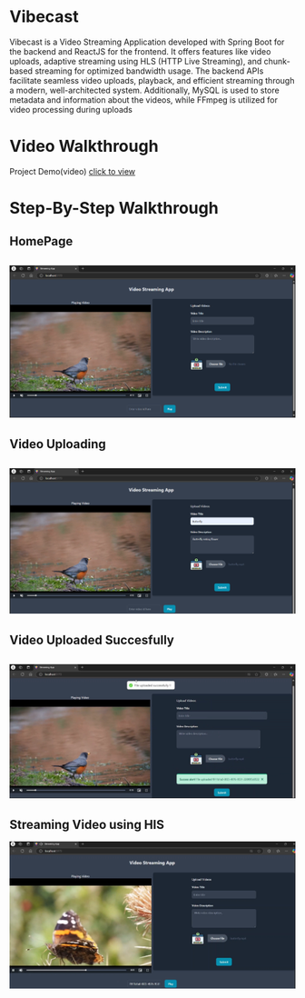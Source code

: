  #  Vibecast

Vibecast is a Video Streaming Application developed with Spring Boot for the backend and ReactJS for the frontend. It offers features like video uploads, adaptive streaming using HLS (HTTP Live Streaming), and chunk-based streaming for optimized bandwidth usage. The backend APIs facilitate seamless video uploads, playback, and efficient streaming through a modern, well-architected system. Additionally, MySQL is used to store metadata and information about the videos, while FFmpeg is utilized for video processing during uploads

 # Video Walkthrough
 Project Demo(video) [click to view](https://drive.google.com/file/d/1vL3OjcpeooR598LGJKYQCJMqmZPQ45Kk/view?usp=sharing)

# Step-By-Step Walkthrough
 HomePage 
---
![HomePage](https://github.com/akash284/StreamZone/blob/main/images/HomePage.png?raw=true)
---
Video Uploading 
---
![Video_uploading](https://github.com/akash284/StreamZone/blob/main/images/VIdeo_uploading.png?raw=true)
---
Video Uploaded Succesfully
---
![succesfully_uploaded](https://github.com/akash284/StreamZone/blob/main/images/succesfully_uploaded.png?raw=true)
---
Streaming Video using HlS
---
![Video_streaming](https://github.com/akash284/StreamZone/blob/main/images/Video_streaming.png?raw=true)
